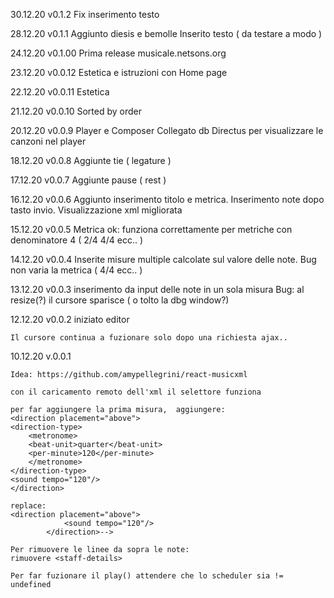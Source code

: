 30.12.20
v0.1.2
    Fix inserimento testo

28.12.20
v0.1.1
    Aggiunto diesis e bemolle
    Inserito testo ( da testare a modo )

24.12.20
v0.1.00
    Prima release musicale.netsons.org

23.12.20
v0.0.12
    Estetica e istruzioni con Home page

22.12.20
v0.0.11
    Estetica

21.12.20
v0.0.10
    Sorted by order

20.12.20
v0.0.9
    Player e Composer
    Collegato db Directus per visualizzare le canzoni nel player

18.12.20
v0.0.8
    Aggiunte tie ( legature )

17.12.20
v0.0.7
    Aggiunte pause ( rest )

16.12.20
v0.0.6
    Aggiunto inserimento titolo e metrica.
    Inserimento note dopo tasto invio.
    Visualizzazione xml migliorata

15.12.20
v0.0.5
    Metrica ok: funziona correttamente per metriche con denominatore 4 ( 2/4 4/4 ecc.. )

14.12.20
v0.0.4
    Inserite misure multiple calcolate sul valore delle note.
    Bug non varia la metrica ( 4/4 ecc.. )

13.12.20
v0.0.3
    inserimento da input delle note in un sola misura
    Bug: al resize(?) il cursore sparisce ( o tolto la dbg window?)


12.12.20
v0.0.2
    iniziato editor

    Il cursore continua a fuzionare solo dopo una richiesta ajax..

10.12.20
v.0.0.1

    Idea: https://github.com/amypellegrini/react-musicxml

    con il caricamento remoto dell'xml il selettore funziona

    per far aggiungere la prima misura,  aggiungere:
    <direction placement="above">
    <direction-type>
        <metronome>
        <beat-unit>quarter</beat-unit>
        <per-minute>120</per-minute>
        </metronome>
    </direction-type>
    <sound tempo="120"/>
    </direction>

    replace:
    <direction placement="above">
                <sound tempo="120"/>
            </direction>-->

    Per rimuovere le linee da sopra le note:
    rimuovere <staff-details>

    Per far fuzionare il play() attendere che lo scheduler sia != undefined